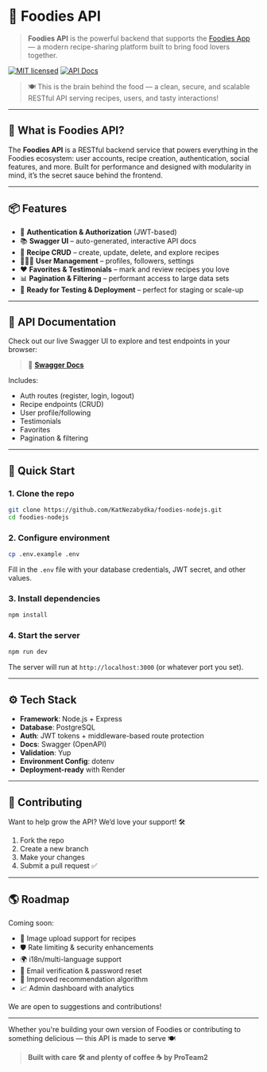# 🧠 Foodies API

> **Foodies API** is the powerful backend that supports the [Foodies App](https://foodies-fe-8wvc.vercel.app) — a modern recipe-sharing platform built to bring food lovers together.

[![MIT licensed](https://img.shields.io/badge/license-MIT-blue.svg)](LICENSE.MD)
[![API Docs](https://img.shields.io/badge/api-docs-blue?logo=swagger)](http://localhost:3000/api-docs/)

> 🍽️ This is the brain behind the food — a clean, secure, and scalable RESTful API serving recipes, users, and tasty interactions!

---

## 🔧 What is Foodies API?

The **Foodies API** is a RESTful backend service that powers everything in the Foodies ecosystem: user accounts, recipe creation, authentication, social features, and more. Built for performance and designed with modularity in mind, it’s the secret sauce behind the frontend.

---

## 📦 Features

* 🔐 **Authentication & Authorization** (JWT-based)
* 📚 **Swagger UI** – auto-generated, interactive API docs
* 🥘 **Recipe CRUD** – create, update, delete, and explore recipes
* 🧑‍🤝‍🧑 **User Management** – profiles, followers, settings
* ❤️ **Favorites & Testimonials** – mark and review recipes you love
* 📊 **Pagination & Filtering** – performant access to large data sets
* 🧪 **Ready for Testing & Deployment** – perfect for staging or scale-up

---

## 📘 API Documentation

Check out our live Swagger UI to explore and test endpoints in your browser:

> 🔗 **[Swagger Docs](http://localhost:3000/api-docs/)**

Includes:

* Auth routes (register, login, logout)
* Recipe endpoints (CRUD)
* User profile/following
* Testimonials
* Favorites
* Pagination & filtering

---

## 🚀 Quick Start

### 1. Clone the repo

```bash
git clone https://github.com/KatNezabydka/foodies-nodejs.git
cd foodies-nodejs
```

### 2. Configure environment

```bash
cp .env.example .env
```

Fill in the `.env` file with your database credentials, JWT secret, and other values.

### 3. Install dependencies

```bash
npm install
```

### 4. Start the server

```bash
npm run dev
```

The server will run at `http://localhost:3000` (or whatever port you set).

---

## ⚙️ Tech Stack

* **Framework**: Node.js + Express
* **Database**: PostgreSQL
* **Auth**: JWT tokens + middleware-based route protection
* **Docs**: Swagger (OpenAPI)
* **Validation**: Yup
* **Environment Config**: dotenv
* **Deployment-ready** with Render

---

## 🙌 Contributing

Want to help grow the API? We’d love your support! 🛠️

1. Fork the repo
2. Create a new branch
3. Make your changes
4. Submit a pull request ✅

---

## 🌎 Roadmap

Coming soon:

* 🍩 Image upload support for recipes
* 🛡️ Rate limiting & security enhancements
* 🌍 i18n/multi-language support
* 📨 Email verification & password reset
* 🧠 Improved recommendation algorithm
* 📈 Admin dashboard with analytics

We are open to suggestions and contributions!

---

Whether you're building your own version of Foodies or contributing to something delicious — this API is made to serve 🍽️

> **Built with care 🛠️ and plenty of coffee ☕ by ProTeam2**